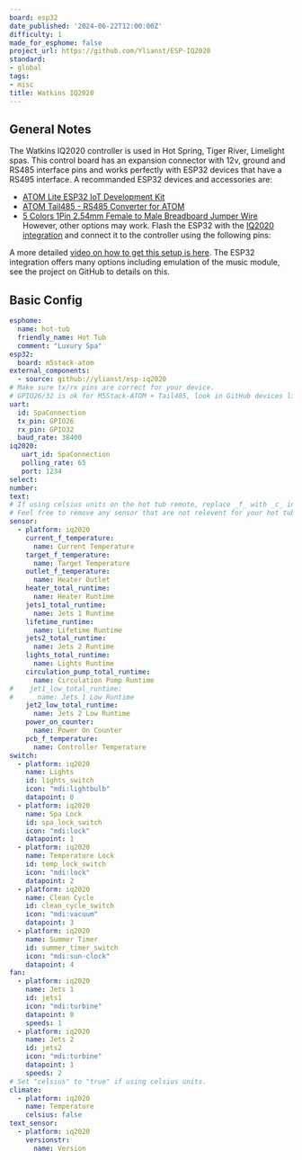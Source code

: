 ```yaml
---
board: esp32
date_published: '2024-06-22T12:00:00Z'
difficulty: 1
made_for_esphome: false
project_url: https://github.com/Ylianst/ESP-IQ2020
standard:
- global
tags:
- misc
title: Watkins IQ2020
---
```


## General Notes

The Watkins IQ2020 controller is used in Hot Spring, Tiger River, Limelight spas. This control board has an expansion connector with 12v, ground and RS485 interface pins and works perfectly with ESP32 devices that have a RS495 interface. A recommanded ESP32 devices and accessories are:
- [ATOM Lite ESP32 IoT Development Kit](https://shop.m5stack.com/products/atom-lite-esp32-development-kit)
- [ATOM Tail485 - RS485 Converter for ATOM](https://shop.m5stack.com/products/atom-tail485)
- [5 Colors 1Pin 2.54mm Female to Male Breadboard Jumper Wire](https://www.amazon.com/XLX-Breadboard-Soldering-Brushless-Double-end/dp/B07S839W8V/ref=sr_1_3)
However, other options may work. Flash the ESP32 with the [IQ2020 integration](https://github.com/Ylianst/ESP-IQ2020) and connect it to the controller using the following pins:

A more detailed [video on how to get this setup is here](https://youtu.be/egX6bspzuqo). The ESP32 integration offers many options including emulation of the music module, see the project on GitHub to details on this.

## Basic Config

```yaml
esphome:
  name: hot-tub
  friendly_name: Hot Tub
  comment: "Luxury Spa"
esp32:
  board: m5stack-atom
external_components:
  - source: github://ylianst/esp-iq2020
# Make sure tx/rx pins are correct for your device.
# GPIO26/32 is ok for M5Stack-ATOM + Tail485, look in GitHub devices link for your device.
uart:
  id: SpaConnection
  tx_pin: GPIO26
  rx_pin: GPIO32
  baud_rate: 38400
iq2020:
   uart_id: SpaConnection
   polling_rate: 65
   port: 1234
select:
number:
text:
# If using celsius units on the hot tub remote, replace _f_ with _c_ in the three entries below.
# Feel free to remove any sensor that are not relevent for your hot tub.
sensor:
  - platform: iq2020
    current_f_temperature:
      name: Current Temperature
    target_f_temperature:
      name: Target Temperature
    outlet_f_temperature:
      name: Heater Outlet
    heater_total_runtime:
      name: Heater Runtime
    jets1_total_runtime:
      name: Jets 1 Runtime
    lifetime_runtime:
      name: Lifetime Runtime
    jets2_total_runtime:
      name: Jets 2 Runtime
    lights_total_runtime:
      name: Lights Runtime
    circulation_pump_total_runtime:
      name: Circulation Pump Runtime
#    jet1_low_total_runtime:
#      name: Jets 1 Low Runtime
    jet2_low_total_runtime:
      name: Jets 2 Low Runtime
    power_on_counter:
      name: Power On Counter
    pcb_f_temperature:
      name: Controller Temperature
switch:
  - platform: iq2020
    name: Lights
    id: lights_switch
    icon: "mdi:lightbulb"
    datapoint: 0
  - platform: iq2020
    name: Spa Lock
    id: spa_lock_switch
    icon: "mdi:lock"
    datapoint: 1
  - platform: iq2020
    name: Temperature Lock
    id: temp_lock_switch
    icon: "mdi:lock"
    datapoint: 2
  - platform: iq2020
    name: Clean Cycle
    id: clean_cycle_switch
    icon: "mdi:vacuum"
    datapoint: 3
  - platform: iq2020
    name: Summer Timer
    id: summer_timer_switch
    icon: "mdi:sun-clock"
    datapoint: 4
fan:
  - platform: iq2020
    name: Jets 1
    id: jets1
    icon: "mdi:turbine"
    datapoint: 0
    speeds: 1
  - platform: iq2020
    name: Jets 2
    id: jets2
    icon: "mdi:turbine"
    datapoint: 1
    speeds: 2
# Set "celsius" to "true" if using celsius units.
climate:
  - platform: iq2020
    name: Temperature
    celsius: false
text_sensor:
  - platform: iq2020
    versionstr:
      name: Version
```